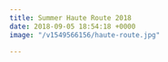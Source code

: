 ```yaml
---
title: Summer Haute Route 2018
date: 2018-09-05 18:54:18 +0000
image: "/v1549566156/haute-route.jpg"

---
```

